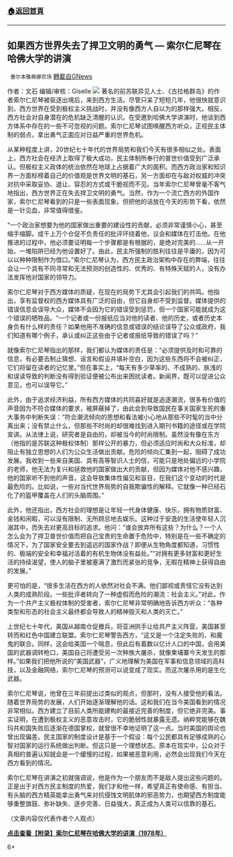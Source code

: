 ###  [:house:返回首頁](https://github.com/ourhimalayas/txt)
---

## 如果西方世界失去了捍卫文明的勇气 — 索尔仁尼琴在哈佛大学的讲演
` 墨尔本雅典娜农场` [轉載自GNews](https://gnews.org/zh-hans/427539/)

作者：文石
编辑/审核：Giselle
![]()![](https://gnews-media-offload.s3.amazonaws.com/wp-content/uploads/2020/10/16083700/Screen-Shot-2020-10-16-at-10.36.01-pm.png)
著名的前苏联异见人士、《古拉格群岛》的作者索尔仁尼琴被驱逐出境后，来到西方生活。尽管只呆了短短几年，他很快就意识到，西方世界在受到极权主义挑战时，并没有像西方人自以为的那样强大。相反，西方社会对自身潜在的危机缺乏清醒的认识。在受邀到哈佛大学讲演时，他谈到西方体系中存在的一些不可忽视的问题。索尔仁尼琴试图唤醒西方听众，正视民主体制的弱点，拿出勇气正面应对日益严重的世界危机。

从某种程度上讲，20世纪七十年代的世界局势和我们今天有很多相似之处。表面上，西方社会在经济上取得了极大成功，民主体制所奉行的普世价值受到广泛承认。但极权主义政体的统治依然在地球上占据着广大的面积。而西方政治家和知识界一方面标榜着自己的价值观是世界文明的基石，另一方面却在与敌对权威的冲突对抗中采取妥协、退让、容忍的方式或干脆视而不见。当年索尔仁尼琴曾毫不客气地指出，西方世界正在失去捍卫文明的勇气。当然，作为一个流亡西方的外国作家，索尔仁尼琴看到的只是一些表面现象。但把他的话放在今天的形势下看，依然是一针见血，非常值得借鉴。

“一个政治家想要为他的国家做出重要的建设性的贡献，必须非常谨慎小心，甚至缩手缩脚。成千上万个仓促不负责任的批评环绕着他，议会和媒体在打击他。在他推进的过程中，他必须要证明每一个步骤都是有根据的，是绝对完美的……从一开始，一堆陷阱已经为他设置好了。由此，民主所强制的胜利往往是平庸的，因为可以以种种限制作为借口。”索尔仁尼琴认为，西方民主政治架构中存在的弊端，往往会让一个具有不同寻常和无法预测的创造性的、优秀的、有特殊天赋的人，没有办法发挥他对国家的领导力。

索尔仁尼琴对于西方媒体的质疑，在现在的局势下尤其会引起我们的共鸣。他指出，享有监督权的西方媒体具有广泛的自由，但它自身却不受到监督。媒体提供的错误信息会误导大众，媒体不会因为它的错误受到惩罚，但一个国家可能就成为这个错误的牺牲品。“一个记者或一份报纸应当对他的读者、他的历史，或者历史本身负有什么样的责任？如果他用不准确的信息或错误的结论误导了公众或政府，我们知道有哪个例子，承认或纠正这些由于记者或报纸导致的错误了吗？”

就像索尔仁尼琴指出的那样，我们都认为媒体的责任是：“必须提供及时和可靠的信息，有必要去制止猜想、谣言和假设并填补空白，因为这些东西将不会被纠正，它们将留在读者的记忆里。”但在事实上，“每天有多少草率的、不成熟的、肤浅的和误读导致的判断没有得到验证便被公布出来困扰读者。新闻界，既可以促进公众意见，也可以误导它。”

此外，由于追求经济利益，所有西方媒体的共同喜好就是追逐潮流，很多有价值的声音因为不符合媒体的要求，被屏蔽掉了，由此会到导致国民在事关国家生死的重大事务中判断失误：“符合潮流倾向的思想和看法被小心地从那些不时髦的当中分离出来；没有禁止什么，但那些不时尚的却很难找到进入期刊书籍的途径或在学院宣讲。从法律上说，研究者是自由的，却被当今的时尚限制。虽然没有像在东方（他指的是苏联这种极权体制）那样公开的暴力，但必须适应时尚和大众标准，却阻止有独立思想的人们为公众生活做出贡献。危险的倾向汇集到一起，阻碍了成功发展。我收到一些来自美国、具有高等智识人士的信，可能只是地处偏远的小学院的老师，他无法为复兴和拯救他的国家做出大的贡献，但因为媒体对他不感兴趣，他的国家听不到他的声音。这会导致集体性偏见和盲目，在我们这个变动的时代是最危险的。比如说，一些对当代世界局势的自我欺骗性的解释。它就像一种已经石化了的盔甲覆盖在人们的头脑周围。”

此外，他还指出，西方社会的理想是让年轻一代身体健康、快乐，拥有物质财富、金钱和闲暇，可以没有限制、无所顾忌地去娱乐。这种过于安逸的生活使年轻人沉溺其中，而失去对更高目标的追求。他问：“谁会放弃所有这些？为什么？一个人怎么会为了捍卫普世价值而把自己宝贵的生命置于危险中，特别是在一些不确定的情况下，为了国家安全要去到遥远的国家作战？即便从生物角度都知道，习惯性的、极端的安全和幸福对活着的有机生物体没有益处。”“对拥有更多财富和更好生活的持续渴望，使人的脑子里被塞满了激烈而紧张的竞争，无暇在精神上获得自由的发展。”

更可怕的是，“很多生活在西方的人依然对社会不满。他们鄙视或责怪它没有达到人类的成熟阶段。一些批评者转向了一种虚假而危险的潮流：社会主义。”对此，作为一个共产主义极权体制的受害者，索尔仁尼琴非常明确地告诉西方听众：“各种类型和形态的社会主义最终都会导致人的精神毁灭和人类的灭亡。”

上世纪七十年代，美国从越南仓促撤兵，将亚洲拱手让给共产主义阵营。美国甚至转而和红色中国建立联盟。索尔仁尼琴警告西方，“这又是一个注定失败的、和魔鬼的联合。同样，这会给美国一个喘息，但此后有着数以亿计人口的中国，会用美国的武器调转枪口，美国自己将遭受另一次种族大屠杀，就像柬埔寨今天发生的那样。”如果我们把他所说的“美国武器”，广义地理解为美国在军事和信息领域的高科技，以及金融网络，索尔仁尼琴的预测可以说变成了现实。而这次屠杀用的是生化武器。

索尔仁尼琴说，他曾在三年前提出过类似的观点，但那时，没有人接受他的看法。随着世界局势的发展，人们开始逐渐理解他的话。这和我们在当今美国看到的情况非常相似。西方建立了目前人类所能建构的最接近完善的制度，但它绝非完美。事实证明，在遭到极权主义的恶意攻击时，它的脆弱性就暴露无遗。纳粹党能够在魏玛共和国失败后逐渐在德国掌权，就曾很不幸地证明了这一点。当时美国的舆论也曾出现偏差。民主国家的制度设计是基于一个假设：每个公民都具有足够成熟的心智对国家的运行系统做出判断。但这只是一个理想状态。原本在现实中，公众对于真相的普遍认知就会是一个缓慢的过程，如果被恶意利用，必然会出现我们今天在西方看到的情况。

索尔仁尼琴在讲演之初就强调说，他是作为一个朋友而不是敌人提出这些问题的。正是出于对西方民主制度的热爱，我们才和他一样，希望真正有使命感、有担当、有头脑的西方精英能拿出勇气来对抗侵蚀文明肌体的邪恶势力，也期望西方制度能够重整旗鼓、弥补缺失、逐步完善、日益强大，真正成为人类可以信靠的基石。

（文章内容仅代表作者个人观点）

**[点击查看【附录】索尔仁尼琴在哈佛大学的讲演（1978年）](https://gnews.org/zh-hans/427539/2/)**

6+
